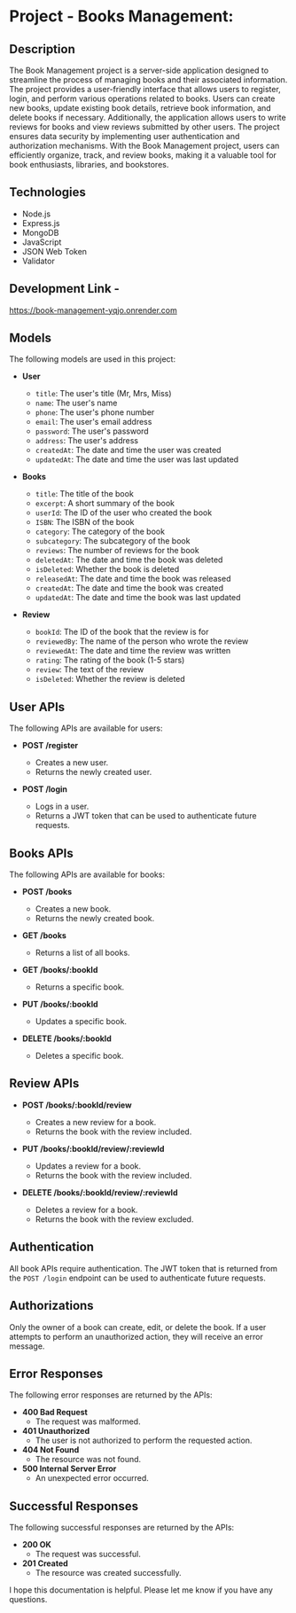 
# Project - Books Management:

## Description
The Book Management project is a server-side application designed to streamline the process of managing books and their associated information. The project provides a user-friendly interface that allows users to register, login, and perform various operations related to books. Users can create new books, update existing book details, retrieve book information, and delete books if necessary. Additionally, the application allows users to write reviews for books and view reviews submitted by other users. The project ensures data security by implementing user authentication and authorization mechanisms. With the Book Management project, users can efficiently organize, track, and review books, making it a valuable tool for book enthusiasts, libraries, and bookstores.

## Technologies
* Node.js
* Express.js
* MongoDB
* JavaScript
* JSON Web Token
* Validator

## Development Link - 
https://book-management-yqjo.onrender.com
## Models

The following models are used in this project:

* **User**
  * `title`: The user's title (Mr, Mrs, Miss)
  * `name`: The user's name
  * `phone`: The user's phone number
  * `email`: The user's email address
  * `password`: The user's password
  * `address`: The user's address
  * `createdAt`: The date and time the user was created
  * `updatedAt`: The date and time the user was last updated

* **Books**
  * `title`: The title of the book
  * `excerpt`: A short summary of the book
  * `userId`: The ID of the user who created the book
  * `ISBN`: The ISBN of the book
  * `category`: The category of the book
  * `subcategory`: The subcategory of the book
  * `reviews`: The number of reviews for the book
  * `deletedAt`: The date and time the book was deleted
  * `isDeleted`: Whether the book is deleted
  * `releasedAt`: The date and time the book was released
  * `createdAt`: The date and time the book was created
  * `updatedAt`: The date and time the book was last updated

* **Review**
  * `bookId`: The ID of the book that the review is for
  * `reviewedBy`: The name of the person who wrote the review
  * `reviewedAt`: The date and time the review was written
  * `rating`: The rating of the book (1-5 stars)
  * `review`: The text of the review
  * `isDeleted`: Whether the review is deleted

## User APIs

The following APIs are available for users:

* **POST /register**
  * Creates a new user.
  * Returns the newly created user.

* **POST /login**
  * Logs in a user.
  * Returns a JWT token that can be used to authenticate future requests.

## Books APIs

The following APIs are available for books:

* **POST /books**
  * Creates a new book.
  * Returns the newly created book.

* **GET /books**
  * Returns a list of all books.

* **GET /books/:bookId**
  * Returns a specific book.

* **PUT /books/:bookId**
  * Updates a specific book.

* **DELETE /books/:bookId**
  * Deletes a specific book.

## Review APIs
* **POST /books/:bookId/review**
  * Creates a new review for a book.
  * Returns the book with the review included.

* **PUT /books/:bookId/review/:reviewId**
  * Updates a review for a book.
  * Returns the book with the review included.

* **DELETE /books/:bookId/review/:reviewId**
  * Deletes a review for a book.
  * Returns the book with the review excluded.

## Authentication

All book APIs require authentication. The JWT token that is returned from the `POST /login` endpoint can be used to authenticate future requests.

## Authorizations

Only the owner of a book can create, edit, or delete the book. If a user attempts to perform an unauthorized action, they will receive an error message.

## Error Responses

The following error responses are returned by the APIs:

* **400 Bad Request**
  * The request was malformed.
* **401 Unauthorized**
  * The user is not authorized to perform the requested action.
* **404 Not Found**
  * The resource was not found.
* **500 Internal Server Error**
  * An unexpected error occurred.

## Successful Responses

The following successful responses are returned by the APIs:

* **200 OK**
  * The request was successful.
* **201 Created**
  * The resource was created successfully.

I hope this documentation is helpful. Please let me know if you have any questions.